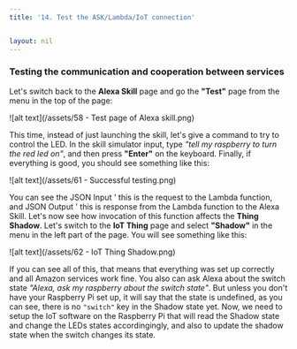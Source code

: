```yaml
---
title: '14. Test the ASK/Lambda/IoT connection'


layout: nil
---
```

### Testing the communication and cooperation between services

Let's switch back to the **Alexa Skill** page and go the **"Test"** page from the menu in the top of the page:

![alt text](/assets/58 - Test page of Alexa skill.png)   

This time, instead of just launching the skill, let's give a command to try to control the LED. In the skill simulator input, type *"tell my raspberry to turn the red led on"*, and then press **"Enter"** on the keyboard. 
Finally, if everything is good, you should see something like this:

![alt text](/assets/61 - Successful testing.png)    

You can see the JSON Input ' this is the request to the Lambda function, and JSON Output ' this is response from the Lambda function to the Alexa Skill.
Let's now see how invocation of this function affects the **Thing Shadow**. Let's switch to the **IoT Thing** page and select **"Shadow"** in the menu in the left part of the page. You will see something like this:

![alt text](/assets/62 - IoT Thing Shadow.png)   

If you can see all of this, that means that everything was set up correctly and all Amazon services work fine. 
You also can ask Alexa about the switch state *"Alexa, ask my raspberry about the switch state"*. But unless you don't have your Raspberry Pi set up, it will say that the state is undefined, as you can see, there is no `"switch"` key in the Shadow state yet.
Now, we need to setup the IoT software on the Raspberry Pi that will read the Shadow state and change the LEDs states accordingingly, and also to update the shadow state when the switch changes its state.

